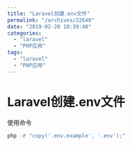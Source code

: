 ```yaml
---
title: "Laravel创建.env文件"
permalink: "/archives/22648"
date: "2019-02-20 10:39:40"
categories: 
  - "laravel"
  - "PHP应用"
tags: 
  - "laravel"
  - "PHP应用"
---
```


# Laravel创建.env文件

使用命令

``` js 
php -r "copy('.env.example', '.env');"
```
